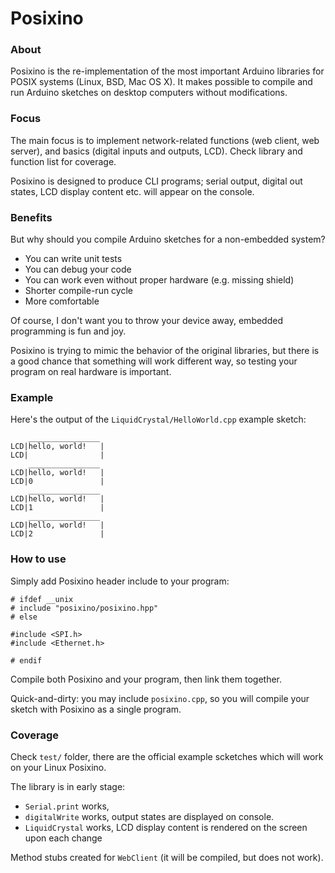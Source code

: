 Posixino
========

### About ###

Posixino is the re-implementation 
of the most important Arduino libraries for
POSIX systems (Linux, BSD, Mac OS X).
It makes possible to compile and run
Arduino sketches on desktop computers
without modifications.

### Focus ###

The main focus is to implement network-related
functions (web client, web server),
and basics (digital inputs and outputs, LCD).
Check library and function list for coverage. 

Posixino is designed to produce CLI programs;
serial output, digital out states, LCD display content etc.
will appear on the console.

### Benefits ###

But why should you compile Arduino
sketches for a non-embedded system?

- You can write unit tests
- You can debug your code
- You can work even without proper hardware (e.g. missing shield)
- Shorter compile-run cycle
- More comfortable

Of course, I don't want you to throw your device away,
embedded programming is fun and joy. 

Posixino is trying to mimic the behavior of the original libraries,
but there is a good chance that something will work different way,
so testing your program on real hardware is important.

### Example ###

Here's the output of the 
`LiquidCrystal/HelloWorld.cpp` example sketch:
    
```
    ________________
LCD|hello, world!   |
LCD|                |
    ________________
LCD|hello, world!   |
LCD|0               |
    ________________
LCD|hello, world!   |
LCD|1               |
    ________________
LCD|hello, world!   |
LCD|2               |
```

### How to use ###

Simply add Posixino header include to your program:

```
# ifdef __unix
# include "posixino/posixino.hpp"
# else

#include <SPI.h>
#include <Ethernet.h>

# endif
```
Compile both Posixino and your program,
then link them together.

Quick-and-dirty: you may include `posixino.cpp`, 
so you will compile your sketch with Posixino as a single program.

### Coverage ###

Check `test/` folder, there are the official example scketches
which will work on your Linux  Posixino.

The library is in early stage:

- `Serial.print` works,
- `digitalWrite` works, output states are displayed on console.
- `LiquidCrystal` works, LCD display content is rendered on the screen upon each change

Method stubs created for `WebClient` 
(it will be compiled, but does not work). 
